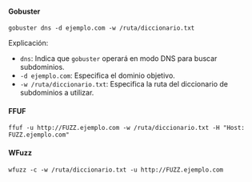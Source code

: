 
#### Gobuster
`gobuster dns -d ejemplo.com -w /ruta/diccionario.txt`

Explicación:
- `dns`: Indica que `gobuster` operará en modo DNS para buscar subdominios.
- `-d ejemplo.com`: Especifica el dominio objetivo.
- `-w /ruta/diccionario.txt`: Especifica la ruta del diccionario de subdominios a utilizar.

#### FFUF
`ffuf -u http://FUZZ.ejemplo.com -w /ruta/diccionario.txt -H "Host: FUZZ.ejemplo.com"`

#### WFuzz
`wfuzz -c -w /ruta/diccionario.txt -u http://FUZZ.ejemplo.com`


